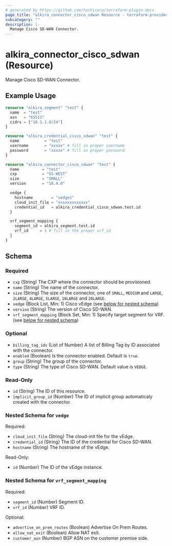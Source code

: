 ```yaml
---
# generated by https://github.com/hashicorp/terraform-plugin-docs
page_title: "alkira_connector_cisco_sdwan Resource - terraform-provider-alkira"
subcategory: ""
description: |-
  Manage Cisco SD-WAN Connector.
---
```


# alkira_connector_cisco_sdwan (Resource)

Manage Cisco SD-WAN Connector.

## Example Usage

```terraform
resource "alkira_segment" "test" {
  name  = "test"
  asn   = "65513"
  cidrs = ["10.1.1.0/24"]
}

resource "alkira_credential_cisco_sdwan" "test" {
  name           = "test"
  username       = "xxxxx" # fill in proper username
  password       = "xxxxx" # fill in proper password
}

resource "alkira_connector_cisco_sdwan" "test" {
  name          = "test"
  cxp           = "US-WEST"
  size          = "SMALL"
  version       = "18.4.0"

  vedge {
    hostname        = "vedge1"
    cloud_init_file = "xxxxxxxxxxxxx"
    credential_id   = alkira_credential_cisco_sdwan.test.id
  }

  vrf_segment_mapping {
    segment_id = alkira_segment.test.id
    vrf_id     = 1 # fill in the proper vrf_id
  }
}
```

<!-- schema generated by tfplugindocs -->
## Schema

### Required

- `cxp` (String) The CXP where the connector should be provisioned.
- `name` (String) The name of the connector.
- `size` (String) The size of the connector, one of `SMALL`, `MEDIUM` and `LARGE`, `2LARGE`, `4LARGE`, `5LARGE`, `10LARGE` and `20LARGE`.
- `vedge` (Block List, Min: 1) Cisco vEdge (see [below for nested schema](#nestedblock--vedge))
- `version` (String) The version of Cisco SD-WAN.
- `vrf_segment_mapping` (Block Set, Min: 1) Specify target segment for VRF. (see [below for nested schema](#nestedblock--vrf_segment_mapping))

### Optional

- `billing_tag_ids` (List of Number) A list of Billing Tag by ID associated with the connector.
- `enabled` (Boolean) Is the connector enabled. Default is `true`.
- `group` (String) The group of the connector.
- `type` (String) The type of Cisco SD-WAN. Default value is `VEDGE`.

### Read-Only

- `id` (String) The ID of this resource.
- `implicit_group_id` (Number) The ID of implicit group automaticaly created with the connector.

<a id="nestedblock--vedge"></a>
### Nested Schema for `vedge`

Required:

- `cloud_init_file` (String) The cloud-init file for the vEdge.
- `credential_id` (String) The ID of the credential for Cisco SD-WAN.
- `hostname` (String) The hostname of the vEdge.

Read-Only:

- `id` (Number) The ID of the vEdge instance.


<a id="nestedblock--vrf_segment_mapping"></a>
### Nested Schema for `vrf_segment_mapping`

Required:

- `segment_id` (Number) Segment ID.
- `vrf_id` (Number) VRF ID.

Optional:

- `advertise_on_prem_routes` (Boolean) Advertise On Prem Routes.
- `allow_nat_exit` (Boolean) Allow NAT exit.
- `customer_asn` (Number) BGP ASN on the customer premise side.


